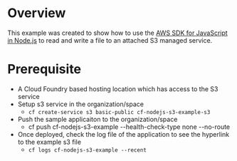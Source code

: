 # Overview
This example was created to show how to use the [AWS SDK for JavaScript in Node.js](https://aws.amazon.com/sdk-for-node-js/) to read and write a file to an attached S3 managed service.

# Prerequisite
- A Cloud Foundry based hosting location which has access to the S3 service
- Setup s3 service in the organization/space
  - `cf create-service s3 basic-public cf-nodejs-s3-example-s3`
- Push the sample applicaiton to the organization/space
  - cf push cf-nodejs-s3-example --health-check-type none --no-route
- Once deployed, check the log file of the application to see the hyperlink to the example s3 file
  - `cf logs cf-nodejs-s3-example --recent`
  
  
